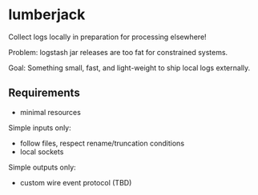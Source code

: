 # lumberjack

Collect logs locally in preparation for processing elsewhere!

Problem: logstash jar releases are too fat for constrained systems.

Goal: Something small, fast, and light-weight to ship local logs externally.

## Requirements

* minimal resources

Simple inputs only:

* follow files, respect rename/truncation conditions
* local sockets

Simple outputs only:

* custom wire event protocol (TBD)
